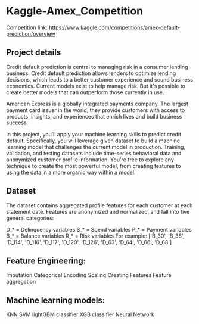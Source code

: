 # Kaggle-Amex_Competition

Competition link: https://www.kaggle.com/competitions/amex-default-prediction/overview

## Project details

Credit default prediction is central to managing risk in a consumer lending business. Credit default prediction allows lenders to optimize lending decisions, which leads to a better customer experience and sound business economics. Current models exist to help manage risk. But it's possible to create better models that can outperform those currently in use.

American Express is a globally integrated payments company. The largest payment card issuer in the world, they provide customers with access to products, insights, and experiences that enrich lives and build business success.

In this project, you’ll apply your machine learning skills to predict credit default. Specifically, you will leverage given dataset to build a machine learning model that challenges the current model in production. Training, validation, and testing datasets include time-series behavioral data and anonymized customer profile information. You're free to explore any technique to create the most powerful model, from creating features to using the data in a more organic way within a model.

## Dataset

The dataset contains aggregated profile features for each customer at each statement date. Features are anonymized and normalized, and fall into five general categories:

D_* = Delinquency variables
S_* = Spend variables
P_* = Payment variables
B_* = Balance variables
R_* = Risk variables
For example: ['B_30', 'B_38', 'D_114', 'D_116', 'D_117', 'D_120', 'D_126', 'D_63', 'D_64', 'D_66', 'D_68']

## Feature Engineering:
Imputation
Categorical Encoding
Scaling
Creating Features
Feature aggregation

## Machine learning models:
KNN
SVM
lightGBM classifier
XGB classifier
Neural Network



